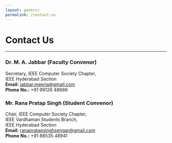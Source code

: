 ```yaml
---
layout: generic
permalink: /contact-us
---
```

# Contact Us
---
### Dr. M. A. Jabbar (Faculty Convenor)
Secretary, IEEE Computer Society Chapter,  
IEEE Hyderabad Section  
**Email:** jabbar.meerja@gmail.com  
**Phone No.:** +91 99126 48686

### Mr. Rana Pratap Singh (Student Convenor)
Chair, IEEE Computer Society Chapter,  
IEEE Vardhaman Students Branch,  
IEEE Hyderabad Section  
**Email:** ranapratapsinghsengar@gmail.com  
**Phone No.:** +91 88535 48941